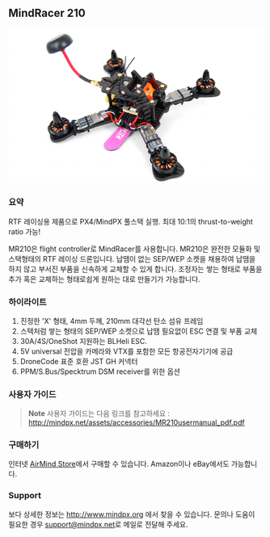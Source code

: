 ## MindRacer 210

![](../../assets/hardware/hardware-mindracer210.png)

### 요약

RTF 레이싱용 제품으로 PX4/MindPX 풀스택 실행. 최대 10:1의 thrust-to-weight ratio 가능!

MR210은 flight controller로 MindRacer를 사용합니다. MR210은 완전한 모듈화 및 스택형태의 RTF 레이싱 드론입니다. 납땜이 없는 SEP/WEP 소켓을 채용하여 납땜을 하지 않고 부서진 부품을 신속하게 교체할 수 있게 합니다. 조정자는 쌓는 형태로 부품을 추가 혹은 교체하는 형태로쉽게 원하는 대로 만들기가 가능합니다.

### 하이라이트

1. 진정한 'X' 형태, 4mm 두께, 210mm 대각선 탄소 섬유 프레임
2. 스택처럼 쌓는 형태의 SEP/WEP 소켓으로 납땜 필요없이 ESC 연결 및 부품 교체
3. 30A/4S/OneShot 지원하는 BLHeli ESC.
4. 5V universal 전압을 카메라와 VTX를 포함한 모든 항공전자기기에 공급
5. DroneCode 표준 호환 JST GH 커넥터
6. PPM/S.Bus/Specktrum DSM receiver를 위한 옵션

### 사용자 가이드

> **Note** 사용자 가이드는 다음 링크를 참고하세요 : http://mindpx.net/assets/accessories/MR210usermanual_pdf.pdf

### 구매하기

인터넷 [AirMind Store](http://drupal.xitronet.com/?q=catalog)에서 구매할 수 있습니다. Amazon이나 eBay에서도 가능합니다.

### Support

보다 상세한 정보는 http://www.mindpx.org 에서 찾을 수 있습니다. 문의나 도움이 필요한 경우 <support@mindpx.net>로 메일로 전달해 주세요.
